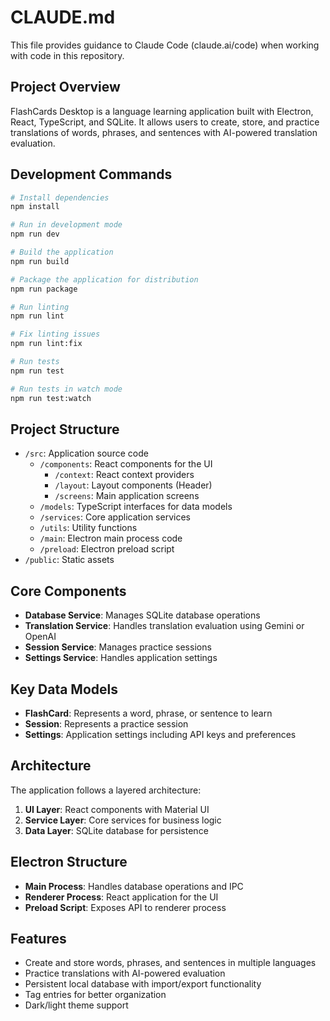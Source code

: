# CLAUDE.md

This file provides guidance to Claude Code (claude.ai/code) when working with code in this repository.

## Project Overview

FlashCards Desktop is a language learning application built with Electron, React, TypeScript, and SQLite. It allows users to create, store, and practice translations of words, phrases, and sentences with AI-powered translation evaluation.

## Development Commands

```bash
# Install dependencies
npm install

# Run in development mode
npm run dev

# Build the application
npm run build

# Package the application for distribution
npm run package

# Run linting
npm run lint

# Fix linting issues
npm run lint:fix

# Run tests
npm run test

# Run tests in watch mode
npm run test:watch
```

## Project Structure

- `/src`: Application source code
  - `/components`: React components for the UI
    - `/context`: React context providers
    - `/layout`: Layout components (Header)
    - `/screens`: Main application screens
  - `/models`: TypeScript interfaces for data models
  - `/services`: Core application services
  - `/utils`: Utility functions
  - `/main`: Electron main process code
  - `/preload`: Electron preload script
- `/public`: Static assets

## Core Components

- **Database Service**: Manages SQLite database operations
- **Translation Service**: Handles translation evaluation using Gemini or OpenAI
- **Session Service**: Manages practice sessions
- **Settings Service**: Handles application settings

## Key Data Models

- **FlashCard**: Represents a word, phrase, or sentence to learn
- **Session**: Represents a practice session
- **Settings**: Application settings including API keys and preferences

## Architecture

The application follows a layered architecture:

1. **UI Layer**: React components with Material UI
2. **Service Layer**: Core services for business logic
3. **Data Layer**: SQLite database for persistence

## Electron Structure

- **Main Process**: Handles database operations and IPC
- **Renderer Process**: React application for the UI
- **Preload Script**: Exposes API to renderer process

## Features

- Create and store words, phrases, and sentences in multiple languages
- Practice translations with AI-powered evaluation
- Persistent local database with import/export functionality
- Tag entries for better organization
- Dark/light theme support